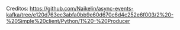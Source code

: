 Creditos:
https://github.com/Naikelin/async-events-kafka/tree/e120d763ec3abfa0bb9e60d670c6d4c252e6f003/2%20-%20Simple%20client/Python/1%20-%20Producer
